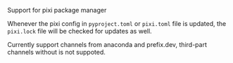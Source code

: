 Support for pixi package manager

Whenever the pixi config in `pyproject.toml` or `pixi.toml` file is updated, the `pixi.lock` file will be checked for updates as well.

Currently support channels from anaconda and prefix.dev, third-part
channels without is not suppoted.
